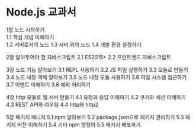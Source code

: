 # Node.js 교과서

1장 노드 시작하기   
  1.1 핵심 개념 이해하기   
  1.2 서버로서의 노드
  1.3 서버 외의 노드
  1.4 개발 환경 설정하기

2장 알아두어야 할 자바스크립트
  2.1 ES2015+
  2.2 프런트엔드 자바스크립트

3장 노드 기능 알아보기
  3.1 REPL 사용하기
  3.2 JS 파일 실행하기
  3.3 모듈로 만들기
  3.4 노드 내장 객체 알아보기
  3.5 노드 내장 모듈 사용하기
  3.6 파일 시스템 접근하기
  3.7 이벤트 이해하기
  3.8 예외 처리하기

4장 http 모듈로 웹 서버 만들기
  4.1 요청과 응답 이해하기
  4.2 쿠키와 세션 이해하기
  4.3 REST API와 라우팅
  4.4 http와 http2
  
5장 패키지 매니저
  5.1 npm 알아보기
  5.2 package.json으로 패키지 관리하기
  5.3 패키지 버전 이해하기
  5.4 기타 npm 명령어
  5.5 패키지 배포하기
